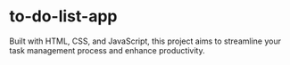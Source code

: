 # to-do-list-app
 Built with HTML, CSS, and JavaScript, this project aims to streamline your task management process and enhance productivity.
